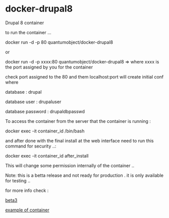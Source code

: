 docker-drupal8
==============

Drupal 8 container 

to run the container ...

  docker run -d -p 80 quantumobject/docker-drupal8
  
  or
  
  docker run -d -p xxxx:80 quantumobject/docker-drupal8   => where xxxx is the port assigned by you for the container 

check port assigned to the 80 and them localhost:port will create initial conf where

database : drupal

database user : drupaluser

database password : drupaldbpasswd

To access the container from the server that the container is running :

  docker exec -it container_id /bin/bash

and after done with the final install at the web interface need to run this command for security ..:

  docker exec -it container_id after_install

This will change some permission internally of the container .. 

Note: this is a betta release and not ready for production . it is only available for testing  ..

for more info check :

[beta3](https://www.drupal.org/node/2373889)

[example of container](http://www.quantumobject.com:49158/)
